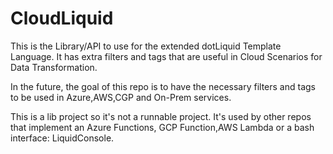# CloudLiquid

This is the Library/API to use for the extended dotLiquid Template Language. It has extra filters and tags that are useful in Cloud Scenarios for Data Transformation.


In the future, the goal of this repo is to have the necessary filters and tags to be used in Azure,AWS,CGP and On-Prem services.


This is a lib project so it's not a runnable project. It's used by other repos that implement an  Azure Functions, GCP Function,AWS Lambda or a bash interface: LiquidConsole.


